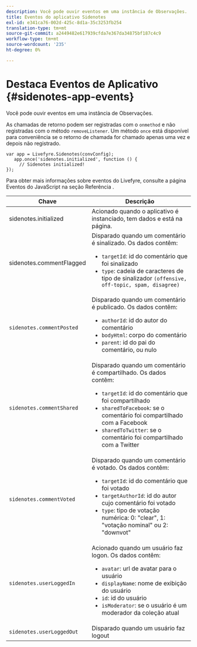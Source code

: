```yaml
---
description: Você pode ouvir eventos em uma instância de Observações.
title: Eventos do aplicativo Sidenotes
exl-id: e341ca76-002d-425c-8d1a-35c3253fb254
translation-type: tm+mt
source-git-commit: a2449482e617939cfda7e367da34875bf187c4c9
workflow-type: tm+mt
source-wordcount: '235'
ht-degree: 0%

---
```


# Destaca Eventos de Aplicativo {#sidenotes-app-events}

Você pode ouvir eventos em uma instância de Observações.

As chamadas de retorno podem ser registradas com o `onmethod` e não registradas com o método `removeListener`. Um método `once` está disponível para conveniência se o retorno de chamada for chamado apenas uma vez e depois não registrado.

```
var app = Livefyre.Sidenotes(convConfig); 
   app.once('sidenotes.initialized', function () { 
     // Sidenotes initialized!  
});
```

Para obter mais informações sobre eventos do Livefyre, consulte a página Eventos do JavaScript na seção Referência .

| Chave | Descrição |
|--- |--- |
| sidenotes.initialized | Acionado quando o aplicativo é instanciado, tem dados e está na página. |
| sidenotes.commentFlagged | Disparado quando um comentário é sinalizado. Os dados contêm: <br><ul><li>`targetId`: id do comentário que foi sinalizado</li><li>`type`: cadeia de caracteres de tipo de sinalizador  `(offensive, off-topic, spam, disagree)`</li></ul> |
| `sidenotes.commentPosted` | Disparado quando um comentário é publicado. Os dados contêm: <br><ul><li> `authorId`: id do autor do comentário </li><li>`bodyHtml`: corpo do comentário </li><li> `parent`: id do pai do comentário, ou nulo</li></ul> |
| `sidenotes.commentShared` | Disparado quando um comentário é compartilhado. Os dados contêm: <br><ul><li>`targetId`: id do comentário que foi compartilhado </li><li> `sharedToFacebook`: se o comentário foi compartilhado com a Facebook </li><li>`sharedToTwitter`: se o comentário foi compartilhado com a Twitter</li></ul> |
| `sidenotes.commentVoted` | Disparado quando um comentário é votado. Os dados contêm: <br><ul><li>`targetId`: id do comentário que foi votado </li><li> `targetAuthorId`: id do autor cujo comentário foi votado</li><li> `type`: tipo de votação numérica: 0: &quot;clear&quot;, 1: &quot;votação nominal&quot; ou 2: &quot;downvot&quot;</li></ul> |
| `sidenotes.userLoggedIn` | Acionado quando um usuário faz logon. Os dados contêm: <br><ul><li>`avatar`: url de avatar para o usuário </li><li>`displayName`: nome de exibição do usuário</li><li>`id`: id do usuário</li><li> `isModerator`: se o usuário é um moderador da coleção atual</li></ul> |
| `sidenotes.userLoggedOut` | Disparado quando um usuário faz logout |
